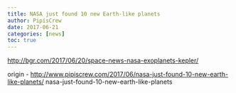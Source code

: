 ```yaml
---
title: NASA just found 10 new Earth-like planets
author: PipisCrew
date: 2017-06-21
categories: [news]
toc: true
---
```


http://bgr.com/2017/06/20/space-news-nasa-exoplanets-kepler/

origin - http://www.pipiscrew.com/2017/06/nasa-just-found-10-new-earth-like-planets/ nasa-just-found-10-new-earth-like-planets